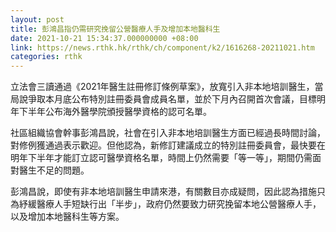 ```yaml
---
layout: post
title: 彭鴻昌指仍需研究挽留公營醫療人手及增加本地醫科生
date: 2021-10-21 15:34:37.000000000 +08:00
link: https://news.rthk.hk/rthk/ch/component/k2/1616268-20211021.htm
categories: rthk
---
```


立法會三讀通過《2021年醫生註冊修訂條例草案》，放寬引入非本地培訓醫生，當局說爭取本月底公布特別註冊委員會成員名單，並於下月內召開首次會議，目標明年下半年公布海外醫學院頒授醫學資格的認可名單。

社區組織協會幹事彭鴻昌說，社會在引入非本地培訓醫生方面已經過長時間討論，對修例獲通過表示歡迎。但他認為，新修訂建議成立的特別註冊委員會，最快要在明年下半年才能訂立認可醫學資格名單，時間上仍然需要「等一等」，期間仍需面對醫生不足的問題。

彭鴻昌說，即使有非本地培訓醫生申請來港，有關數目亦成疑問，因此認為措施只為紓緩醫療人手短缺行出「半步」，政府仍然要致力研究挽留本地公營醫療人手，以及增加本地醫科生等方案。
